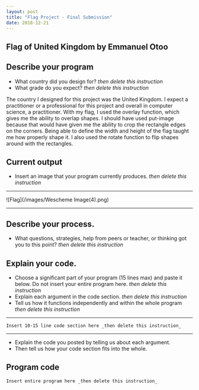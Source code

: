 ```yaml
---
layout: post
title: "Flag Project - Final Submission"
date: 2018-12-21
---
```


## Flag of United Kingdom by Emmanuel Otoo

## Describe your program

-   What country did you design for? _then delete this instruction_
-   What grade do you expect? _then delete this instruction_

The country I designed for this project was the United Kingdom. I expect a practitioner or a professional for this project and overall in computer science, a practitioner. With my flag, I used the overlay function, which gives me the ability to overlap shapes. I should have used put-image because that would have given me the ability to crop the rectangle edges on the corners. Being able to define the width and height of the flag taught me how properly shape it. I also used the rotate function to flip shapes around with the rectangles. 

## Current output

-   Insert an image that your program currently produces. _then delete this instruction_

* * *
![Flag](/images/Wescheme Image(4).png)
* * *

## Describe your process.

-   What questions, strategies, help from peers or teacher, or thinking got you to this point? _then delete this instruction_

<!--- Delete this comment and add your writing -->


## Explain your code.

-   Choose a significant part of your program (15 lines max) and paste it below. Do not insert your entire program here. _then delete this instruction_
-   Explain each argument in the code section. _then delete this instruction_
-   Tell us how it functions independently and within the whole program _then delete this instruction_

* * *

```
Insert 10-15 line code section here _then delete this instruction_
```

* * *

-   Explain the code you posted by telling us about each argument.
-   Then tell us how your code section fits into the whole.
 
<!--- Delete this comment and add your writing -->


## Program code

```
Insert entire program here _then delete this instruction_
```
